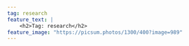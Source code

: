 ```yaml
---
tag: research
feature_text: |
    <h2>Tag: research</h2>
feature_image: "https://picsum.photos/1300/400?image=989"
---
```

